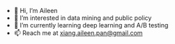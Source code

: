 - 👋 Hi, I’m Aileen
- 👀 I’m interested in data mining and public policy
- 🌱 I’m currently learning deep learning and A/B testing
- 📫 Reach me at xiang.aileen.pan@gmail.com

<!---
xiang-aileen-pan/xiang-aileen-pan is a ✨ special ✨ repository because its `README.md` (this file) appears on your GitHub profile.
You can click the Preview link to take a look at your changes.
--->
